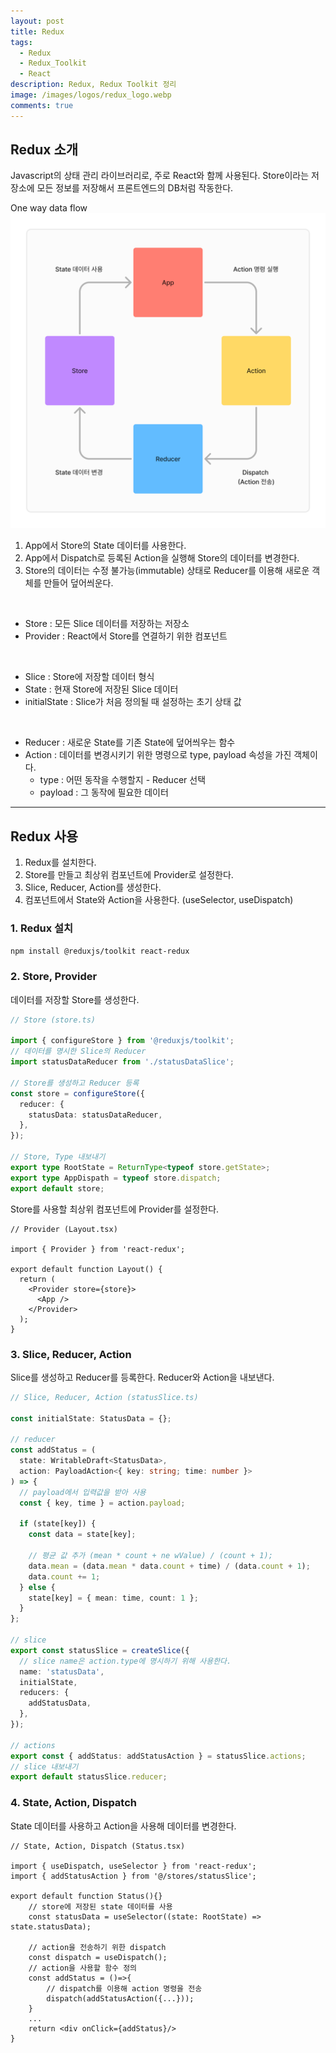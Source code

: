 ```yaml
---
layout: post
title: Redux
tags:
  - Redux
  - Redux_Toolkit
  - React
description: Redux, Redux Toolkit 정리
image: /images/logos/redux_logo.webp
comments: true
---
```


## Redux 소개

Javascript의 상태 관리 라이브러리로, 주로 React와 함께 사용된다.
Store이라는 저장소에 모든 정보를 저장해서 프론트엔드의 DB처럼 작동한다.

One way data flow
![Redux](/images/diagrams/Redux.png)

1. App에서 Store의 State 데이터를 사용한다.
2. App에서 Dispatch로 등록된 Action을 실행해 Store의 데이터를 변경한다.
3. Store의 데이터는 수정 불가능(immutable) 상태로 Reducer를 이용해 새로운 객체를 만들어 덮어씌운다.

<br/>

- Store : 모든 Slice 데이터를 저장하는 저장소
- Provider : React에서 Store를 연결하기 위한 컴포넌트

<br/>

* Slice : Store에 저장할 데이터 형식
* State : 현재 Store에 저장된 Slice 데이터
* initialState : Slice가 처음 정의될 때 설정하는 초기 상태 값

<br/>

- Reducer : 새로운 State를 기존 State에 덮어씌우는 함수
- Action : 데이터를 변경시키기 위한 명령으로 type, payload 속성을 가진 객체이다.
  - type : 어떤 동작을 수행할지 - Reducer 선택
  - payload : 그 동작에 필요한 데이터

---

## Redux 사용

1. Redux를 설치한다.
2. Store를 만들고 최상위 컴포넌트에 Provider로 설정한다.
3. Slice, Reducer, Action를 생성한다.
4. 컴포넌트에서 State와 Action을 사용한다. (useSelector, useDispatch)

### 1. Redux 설치

```bash
npm install @reduxjs/toolkit react-redux
```

### 2. Store, Provider

데이터를 저장할 Store를 생성한다.

```ts
// Store (store.ts)

import { configureStore } from '@reduxjs/toolkit';
// 데이터를 명시한 Slice의 Reducer
import statusDataReducer from './statusDataSlice';

// Store를 생성하고 Reducer 등록
const store = configureStore({
  reducer: {
    statusData: statusDataReducer,
  },
});

// Store, Type 내보내기
export type RootState = ReturnType<typeof store.getState>;
export type AppDispath = typeof store.dispatch;
export default store;
```

Store를 사용할 최상위 컴포넌트에 Provider를 설정한다.

```tsx
// Provider (Layout.tsx)

import { Provider } from 'react-redux';

export default function Layout() {
  return (
    <Provider store={store}>
      <App />
    </Provider>
  );
}
```

### 3. Slice, Reducer, Action

Slice를 생성하고 Reducer를 등록한다.
Reducer와 Action을 내보낸다.

```ts
// Slice, Reducer, Action (statusSlice.ts)

const initialState: StatusData = {};

// reducer
const addStatus = (
  state: WritableDraft<StatusData>,
  action: PayloadAction<{ key: string; time: number }>
) => {
  // payload에서 입력값을 받아 사용
  const { key, time } = action.payload;

  if (state[key]) {
    const data = state[key];

    // 평균 값 추가 (mean * count + ne wValue) / (count + 1);
    data.mean = (data.mean * data.count + time) / (data.count + 1);
    data.count += 1;
  } else {
    state[key] = { mean: time, count: 1 };
  }
};

// slice
export const statusSlice = createSlice({
  // slice name은 action.type에 명시하기 위해 사용한다.
  name: 'statusData',
  initialState,
  reducers: {
    addStatusData,
  },
});

// actions
export const { addStatus: addStatusAction } = statusSlice.actions;
// slice 내보내기
export default statusSlice.reducer;
```

### 4. State, Action, Dispatch

State 데이터를 사용하고 Action을 사용해 데이터를 변경한다.

```tsx
// State, Action, Dispatch (Status.tsx)

import { useDispatch, useSelector } from 'react-redux';
import { addStatusAction } from '@/stores/statusSlice';

export default function Status(){}
	// store에 저장된 state 데이터를 사용
	const statusData = useSelector((state: RootState) => state.statusData);

	// action을 전송하기 위한 dispatch
	const dispatch = useDispatch();
	// action을 사용할 함수 정의
	const addStatus = ()=>{
		// dispatch를 이용해 action 명령을 전송
		dispatch(addStatusAction({...}));
	}
	...
	return <div onClick={addStatus}/>
}
```
